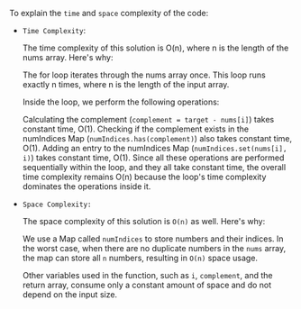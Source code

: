 To explain the `time` and `space` complexity of the code:

- `Time Complexity`:

  The time complexity of this solution is O(n), where n is the length of the nums array. Here's why:

  The for loop iterates through the nums array once. This loop runs exactly n times, where n is the length of the input array.

  Inside the loop, we perform the following operations:

  Calculating the complement (`complement = target - nums[i]`) takes constant time, O(1).
  Checking if the complement exists in the numIndices Map (`numIndices.has(complement)`) also takes constant time, O(1).
  Adding an entry to the numIndices Map (`numIndices.set(nums[i], i)`) takes constant time, O(1).
  Since all these operations are performed sequentially within the loop, and they all take constant time, the overall time complexity remains O(n) because the loop's time complexity dominates the operations inside it.

- `Space Complexity:`

  The space complexity of this solution is `O(n)` as well. Here's why:

  We use a Map called `numIndices` to store numbers and their indices. In the worst case, when there are no duplicate numbers in the `nums` array, the map can store all `n` numbers, resulting in `O(n)` space usage.

  Other variables used in the function, such as `i`, `complement`, and the return array, consume only a constant amount of space and do not depend on the input size.